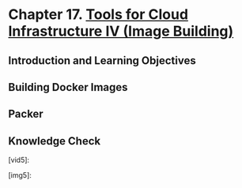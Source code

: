 # Chapter 17. [Tools for Cloud Infrastructure IV (Image Building)](./ch17-Tools4CloudInfra4.md)

## Introduction and Learning Objectives




## Building Docker Images




## Packer




## Knowledge Check





[vid1]: 
[vid2]: 
[vid1]: 
[vid4]: 
[vid5]: 

[img1]: 
[img2]: 
[img3]: 
[img4]: 
[img5]: 

